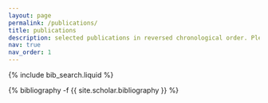 ```yaml
---
layout: page
permalink: /publications/
title: publications
description: selected publications in reversed chronological order. Please refer to <a href='https://scholar.google.com/citations?hl=en&user=EHJLH40AAAAJ&view_op=list_works&sortby=pubdate'>my Google Scholar profile</a> for a complete list of publications.
nav: true
nav_order: 1
---
```


<!-- _pages/publications.md -->

<!-- Bibsearch Feature -->

{% include bib_search.liquid %}

<div class="publications">

{% bibliography -f {{ site.scholar.bibliography }} %}

</div>
